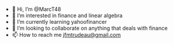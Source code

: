 - 👋 Hi, I’m @MarcT48
- 👀 I’m interested in finance and linear algebra
-  🌱 I’m currently learning yahoofinancer
- 💞️ I’m looking to collaborate on anything that deals with finance
- 📫 How to reach me jfmtrudeau@gmail.com

<!---
MarcT48/MarcT48 is a ✨ special ✨ repository because its `README.md` (this file) appears on your GitHub profile.
You can click the Preview link to take a look at your changes.
--->

